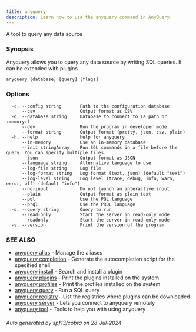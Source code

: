 ```yaml
---
title: anyquery
description: Learn how to use the anyquery command in AnyQuery.
---
```


A tool to query any data source

### Synopsis

Anyquery allows you to query any data source
by writing SQL queries. It can be extended with plugins

```
anyquery [database] [query] [flags]
```

### Options

```
  -c, --config string       Path to the configuration database
      --csv                 Output format as CSV
  -d, --database string     Database to connect to (a path or :memory:)
      --dev                 Run the program in developer mode
      --format string       Output format (pretty, json, csv, plain)
  -h, --help                help for anyquery
      --in-memory           Use an in-memory database
      --init stringArray    Run SQL commands in a file before the query. You can specify multiple files.
      --json                Output format as JSON
      --language string     Alternative language to use
      --log-file string     Log file
      --log-format string   Log format (text, json) (default "text")
      --log-level string    Log level (trace, debug, info, warn, error, off) (default "info")
      --no-input            Do not launch an interactive input
      --plain               Output format as plain text
      --pql                 Use the PQL language
      --prql                Use the PRQL language
  -q, --query string        Query to run
      --read-only           Start the server in read-only mode
      --readonly            Start the server in read-only mode
  -v, --version             Print the version of the program
```

### SEE ALSO

* [anyquery alias](anyquery_alias.md)	 - Manage the aliases
* [anyquery completion](anyquery_completion.md)	 - Generate the autocompletion script for the specified shell
* [anyquery install](anyquery_install.md)	 - Search and install a plugin
* [anyquery plugins](anyquery_plugins.md)	 - Print the plugins installed on the system
* [anyquery profiles](anyquery_profiles.md)	 - Print the profiles installed on the system
* [anyquery query](anyquery_query.md)	 - Run a SQL query
* [anyquery registry](anyquery_registry.md)	 - List the registries where plugins can be downloaded
* [anyquery server](anyquery_server.md)	 - Lets you connect to anyquery remotely
* [anyquery tool](anyquery_tool.md)	 - Tools to help you with using anyquery

###### Auto generated by spf13/cobra on 28-Jul-2024
